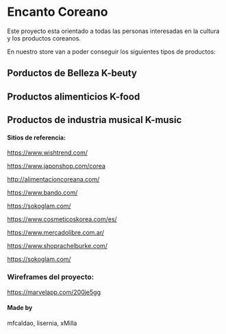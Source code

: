 # Encanto Coreano

Este proyecto esta orientado a todas las personas interesadas en la cultura y los productos coreanos.

En nuestro store van a poder conseguir los siguientes tipos de productos:
## Porductos de Belleza K-beuty
## Productos alimenticios K-food
## Productos de industria musical K-music



#### Sitios de referencia: ####

https://www.wishtrend.com/

https://www.japonshop.com/corea

http://alimentacioncoreana.com/

https://www.bando.com/

https://sokoglam.com/

https://www.cosmeticoskorea.com/es/

https://www.mercadolibre.com.ar/

https://www.shoprachelburke.com/

https://sokoglam.com/



### Wireframes del proyecto: ###

https://marvelapp.com/200je5gg





#### Made by ####
mfcaldao, lisernia, xMilla

